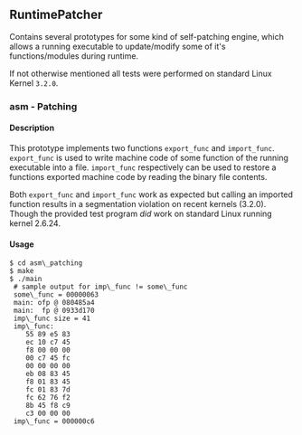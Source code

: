 ## RuntimePatcher ##

Contains several prototypes for some kind of self-patching engine, which
allows a running executable to update/modify some of it's functions/modules
during runtime.

If not otherwise mentioned all tests were performed on standard Linux Kernel
`3.2.0`.


### asm - Patching ###

#### Description ####

This prototype implements two functions `export_func` and `import_func`.
`export_func` is used to write machine code of some function of the running
executable into a file. `import_func` respectively can be used to restore
a functions exported machine code by reading the binary file contents.

Both `export_func` and `import_func` work as expected but calling an imported
function results in a segmentation violation on recent kernels (3.2.0). Though
the provided test program *did* work on standard Linux running kernel 2.6.24.

#### Usage ####

	$ cd asm\_patching
	$ make
	$ ./main
	 # sample output for imp\_func != some\_func
	 some\_func = 00000063
	 main: ofp @ 080485a4
	 main:  fp @ 0933d170
	 imp\_func size = 41
	 imp\_func:
		55 89 e5 83
		ec 10 c7 45
		f8 00 00 00
		00 c7 45 fc
		00 00 00 00
		eb 08 83 45
		f8 01 83 45
		fc 01 83 7d
		fc 62 76 f2
		8b 45 f8 c9
		c3 00 00 00
	 imp\_func = 000000c6
